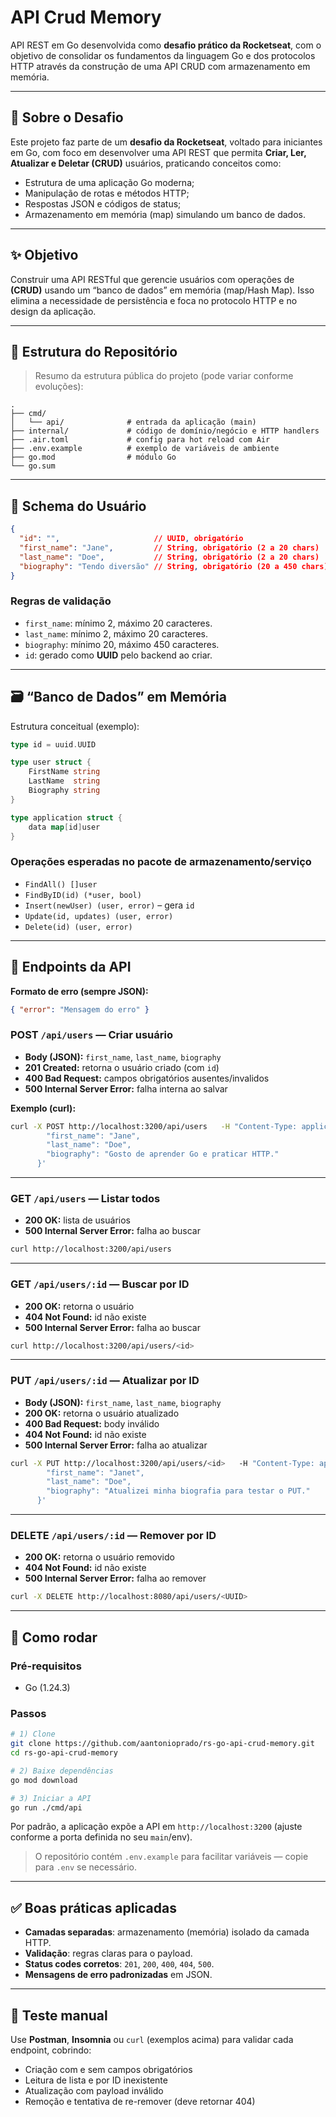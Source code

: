 # API Crud Memory

API REST em Go desenvolvida como **desafio prático da Rocketseat**, com o objetivo de consolidar os fundamentos da linguagem Go e dos protocolos HTTP através da construção de uma API CRUD com armazenamento em memória.

---

## 🚀 Sobre o Desafio

Este projeto faz parte de um **desafio da Rocketseat**, voltado para iniciantes em Go, com foco em desenvolver uma API REST que permita **Criar, Ler, Atualizar e Deletar (CRUD)** usuários, praticando conceitos como:

- Estrutura de uma aplicação Go moderna;
- Manipulação de rotas e métodos HTTP;
- Respostas JSON e códigos de status;
- Armazenamento em memória (map) simulando um banco de dados.

---

## ✨ Objetivo

Construir uma API RESTful que gerencie usuários com operações de **(CRUD)** usando um “banco de dados” em memória (map/Hash Map). Isso elimina a necessidade de persistência e foca no protocolo HTTP e no design da aplicação.

---

## 🧱 Estrutura do Repositório

> Resumo da estrutura pública do projeto (pode variar conforme evoluções):

```
.
├── cmd/
│   └── api/              # entrada da aplicação (main)
├── internal/             # código de domínio/negócio e HTTP handlers
├── .air.toml             # config para hot reload com Air
├── .env.example          # exemplo de variáveis de ambiente
├── go.mod                # módulo Go
└── go.sum
```

---

## 👤 Schema do Usuário

```json
{
  "id": "",                     // UUID, obrigatório
  "first_name": "Jane",         // String, obrigatório (2 a 20 chars)
  "last_name": "Doe",           // String, obrigatório (2 a 20 chars)
  "biography": "Tendo diversão" // String, obrigatório (20 a 450 chars)
}
```

### Regras de validação
- `first_name`: mínimo 2, máximo 20 caracteres.
- `last_name`: mínimo 2, máximo 20 caracteres.
- `biography`: mínimo 20, máximo 450 caracteres.
- `id`: gerado como **UUID** pelo backend ao criar.

---

## 🗃️ “Banco de Dados” em Memória

Estrutura conceitual (exemplo):

```go
type id = uuid.UUID

type user struct {
    FirstName string
    LastName  string
    Biography string
}

type application struct {
    data map[id]user
}
```

### Operações esperadas no pacote de armazenamento/serviço

- `FindAll() []user`
- `FindByID(id) (*user, bool)`
- `Insert(newUser) (user, error)` – gera `id`
- `Update(id, updates) (user, error)`
- `Delete(id) (user, error)`

---

## 🔗 Endpoints da API

**Formato de erro (sempre JSON):**
```json
{ "error": "Mensagem do erro" }
```

### POST `/api/users` — Criar usuário
- **Body (JSON):** `first_name`, `last_name`, `biography`
- **201 Created:** retorna o usuário criado (com `id`)
- **400 Bad Request:** campos obrigatórios ausentes/invalidos
- **500 Internal Server Error:** falha interna ao salvar

**Exemplo (curl):**
```bash
curl -X POST http://localhost:3200/api/users   -H "Content-Type: application/json"   -d '{
        "first_name": "Jane",
        "last_name": "Doe",
        "biography": "Gosto de aprender Go e praticar HTTP."
      }'
```

---

### GET `/api/users` — Listar todos
- **200 OK:** lista de usuários
- **500 Internal Server Error:** falha ao buscar

```bash
curl http://localhost:3200/api/users
```

---

### GET `/api/users/:id` — Buscar por ID
- **200 OK:** retorna o usuário
- **404 Not Found:** id não existe
- **500 Internal Server Error:** falha ao buscar

```bash
curl http://localhost:3200/api/users/<id>
```

---

### PUT `/api/users/:id` — Atualizar por ID
- **Body (JSON):** `first_name`, `last_name`, `biography`
- **200 OK:** retorna o usuário atualizado
- **400 Bad Request:** body inválido
- **404 Not Found:** id não existe
- **500 Internal Server Error:** falha ao atualizar

```bash
curl -X PUT http://localhost:3200/api/users/<id>   -H "Content-Type: application/json"   -d '{
        "first_name": "Janet",
        "last_name": "Doe",
        "biography": "Atualizei minha biografia para testar o PUT."
      }'
```

---

### DELETE `/api/users/:id` — Remover por ID
- **200 OK:** retorna o usuário removido
- **404 Not Found:** id não existe
- **500 Internal Server Error:** falha ao remover

```bash
curl -X DELETE http://localhost:8080/api/users/<UUID>
```

---

## 🚀 Como rodar

### Pré-requisitos
- Go (1.24.3)

### Passos

```bash
# 1) Clone
git clone https://github.com/aantonioprado/rs-go-api-crud-memory.git
cd rs-go-api-crud-memory

# 2) Baixe dependências
go mod download

# 3) Iniciar a API
go run ./cmd/api
```

Por padrão, a aplicação expõe a API em `http://localhost:3200` (ajuste conforme a porta definida no seu `main`/env).

> O repositório contém `.env.example` para facilitar variáveis — copie para `.env` se necessário.

---

## ✅ Boas práticas aplicadas

- **Camadas separadas**: armazenamento (memória) isolado da camada HTTP.
- **Validação**: regras claras para o payload.
- **Status codes corretos**: `201`, `200`, `400`, `404`, `500`.
- **Mensagens de erro padronizadas** em JSON.

---

## 🧪 Teste manual

Use **Postman**, **Insomnia** ou `curl` (exemplos acima) para validar cada endpoint, cobrindo:
- Criação com e sem campos obrigatórios
- Leitura de lista e por ID inexistente
- Atualização com payload inválido
- Remoção e tentativa de re-remover (deve retornar 404)
